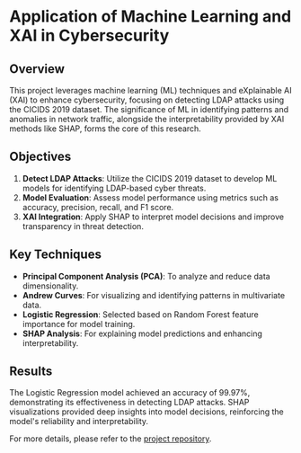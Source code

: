 # Application of Machine Learning and XAI in Cybersecurity

## Overview
This project leverages machine learning (ML) techniques and eXplainable AI (XAI) to enhance cybersecurity, focusing on detecting LDAP attacks using the CICIDS 2019 dataset. The significance of ML in identifying patterns and anomalies in network traffic, alongside the interpretability provided by XAI methods like SHAP, forms the core of this research.

## Objectives
1. **Detect LDAP Attacks**: Utilize the CICIDS 2019 dataset to develop ML models for identifying LDAP-based cyber threats.
2. **Model Evaluation**: Assess model performance using metrics such as accuracy, precision, recall, and F1 score.
3. **XAI Integration**: Apply SHAP to interpret model decisions and improve transparency in threat detection.

## Key Techniques
- **Principal Component Analysis (PCA)**: To analyze and reduce data dimensionality.
- **Andrew Curves**: For visualizing and identifying patterns in multivariate data.
- **Logistic Regression**: Selected based on Random Forest feature importance for model training.
- **SHAP Analysis**: For explaining model predictions and enhancing interpretability.

## Results
The Logistic Regression model achieved an accuracy of 99.97%, demonstrating its effectiveness in detecting LDAP attacks. SHAP visualizations provided deep insights into model decisions, reinforcing the model's reliability and interpretability.

For more details, please refer to the [project repository](https://github.com/MadduriSivamohan/Cyberattack_Detection.git).
